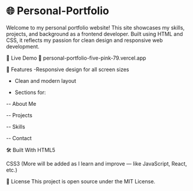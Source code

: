 # 🌐 Personal-Portfolio
Welcome to my personal portfolio website!
This site showcases my skills, projects, and background as a frontend developer. Built using HTML and CSS, it reflects my passion for clean design and responsive web development.

📁 Live Demo
🔗 personal-portfolio-five-pink-79.vercel.app


📌 Features
-Responsive design for all screen sizes

- Clean and modern layout

- Sections for:

-- About Me

-- Projects

-- Skills

-- Contact

🛠️ Built With
HTML5

CSS3
(More will be added as I learn and improve — like JavaScript, React, etc.)

📄 License
This project is open source under the MIT License.
